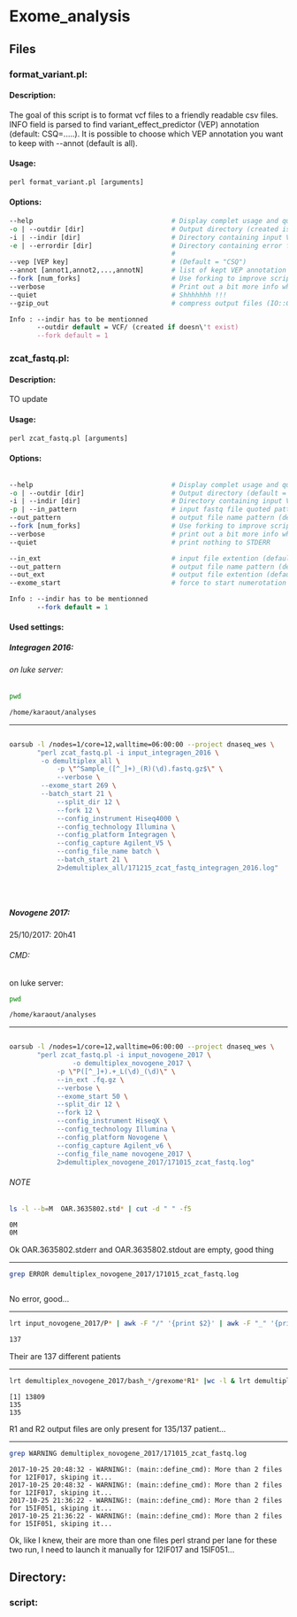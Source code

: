 # Exome_analysis

## Files

### format_variant.pl: 

#### Description:

The goal of this script is to format vcf files to a friendly readable csv files.
INFO field is parsed to find variant_effect_predictor (VEP) annotation (default: CSQ=.....).
It is possible to choose which VEP annotation you want to keep with --annot (default is all).

#### Usage:

```perl    
perl format_variant.pl [arguments]
```
#### Options:

```perl
--help                                   # Display complet usage and quit 
-o | --outdir [dir]                      # Output directory (created is doesn't exist)
-i | --indir [dir]                       # Directory containing input VCF files 
-e | --errordir [dir]                    # Directory containing error files (default = outdir/error, 
                                         #                                  created is doesn't exist)
--vep [VEP key]                          # (Default = "CSQ")
--annot [annot1,annot2,...,annotN]       # list of kept VEP annotation (default = all) 
--fork [num_forks]                       # Use forking to improve script runtime (default = 1)
--verbose                                # Print out a bit more info while running
--quiet                                  # Shhhhhhh !!!
--gzip_out                               # compress output files (IO::Compress::Gzip must be installed)

Info : --indir has to be mentionned
       --outdir default = VCF/ (created if doesn\'t exist)
       --fork default = 1
```



### zcat_fastq.pl: 


#### Description:

TO update

#### Usage:

```perl    
perl zcat_fastq.pl [arguments]
```

#### Options: 

```perl

--help                                   # Display complet usage and quit 
-o | --outdir [dir]                      # Output directory (default = fastq)
-i | --indir [dir]                       # Directory containing input VCF files 
-p | --in_pattern                        # input fastq file quoted pattern regexp  (name/lane/strand must be saved)
--out_pattern                            # output file name pattern (default = grex)
--fork [num_forks]                       # Use forking to improve script runtime (default = 1)
--verbose                                # print out a bit more info while running
--quiet                                  # print nothing to STDERR

--in_ext                                 # input file extention (default = .fastq.gz) 
--out_pattern                            # output file name pattern (default = grex)
--out_ext                                # output file extention (default = .fastq.gz) 
--exome_start                            # force to start numerotation at this stage

Info : --indir has to be mentionned
       --fork default = 1
```

#### Used settings:

##### Integragen 2016: 

###### on luke server:


```bash
pwd
```

```bash
/home/karaout/analyses
```
---


```bash

oarsub -l /nodes=1/core=12,walltime=06:00:00 --project dnaseq_wes \
       "perl zcat_fastq.pl -i input_integragen_2016 \
  	    -o demultiplex_all \
		    -p \"^Sample_([^_]+)_(R)(\d).fastq.gz$\" \
		    --verbose \
        --exome_start 269 \
        --batch_start 21 \
		    --split_dir 12 \
		    --fork 12 \
		    --config_instrument Hiseq4000 \
		    --config_technology Illumina \
		    --config_platform Integragen \
		    --config_capture Agilent_V5 \
		    --config_file_name batch \
		    --batch_start 21 \
		    2>demultiplex_all/171215_zcat_fastq_integragen_2016.log"
		    
		    
		    
```




##### Novogene 2017:


25/10/2017: 20h41

###### CMD:

on luke server:

```bash
pwd
```

```bash
/home/karaout/analyses
```
---

```bash

oarsub -l /nodes=1/core=12,walltime=06:00:00 --project dnaseq_wes \
       "perl zcat_fastq.pl -i input_novogene_2017 \
      		    -o demultiplex_novogene_2017 \
		    -p \"P([^_]+).+_L(\d)_(\d)\" \
		    --in_ext .fq.gz \
		    --verbose \
		    --exome_start 50 \
		    --split_dir 12 \
		    --fork 12 \
		    --config_instrument HiseqX \
		    --config_technology Illumina \
		    --config_platform Novogene \
		    --config_capture Agilent_v6 \
		    --config_file_name novogene_2017 \
		    2>demultiplex_novogene_2017/171015_zcat_fastq.log"
```

###### NOTE

```bash
ls -l --b=M  OAR.3635802.std* | cut -d " " -f5
```

```bash 
0M
0M
```

Ok OAR.3635802.stderr and OAR.3635802.stdout are empty, good thing

---

```bash
grep ERROR demultiplex_novogene_2017/171015_zcat_fastq.log
```
```bash

```

No error, good...

---

```bash
lrt input_novogene_2017/P* | awk -F "/" '{print $2}' | awk -F "_" '{print $1}' | sort | uniq | wc -l
```
```bash
137
```

Their are 137 different patients

---

```bash
lrt demultiplex_novogene_2017/bash_*/grexome*R1* |wc -l & lrt demultiplex_novogene_2017/bash_*/grexome*R2* |wc -l

```
```
[1] 13809
135
135
```

R1 and R2 output files are only present for 135/137 patient...  

---

```bash
grep WARNING demultiplex_novogene_2017/171015_zcat_fastq.log
```

```
2017-10-25 20:48:32 - WARNING!: (main::define_cmd): More than 2 files for 12IF017, skiping it...
2017-10-25 20:48:32 - WARNING!: (main::define_cmd): More than 2 files for 12IF017, skiping it...
2017-10-25 21:36:22 - WARNING!: (main::define_cmd): More than 2 files for 15IF051, skiping it...
2017-10-25 21:36:22 - WARNING!: (main::define_cmd): More than 2 files for 15IF051, skiping it...
```

Ok, like I knew, their are more than one files perl strand per lane for these two run,
I need to launch it manually for 12IF017 and 15IF051...











## Directory:

### script:
